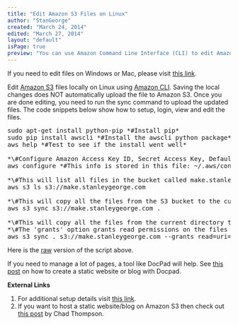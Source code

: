 ```yaml
---
title: "Edit Amazon S3 Files on Linux"
author: "StanGeorge"
created: "March 24, 2014"
edited: "March 27, 2014"
layout: "default"
isPage: true
preview: "You can use Amazon Command Line Interface (CLI) to edit Amazon S3 files locally and  upload them using the sync command. This tool can be installed on Linux and you can use your favourite editor."
---
```

If you need to edit files on Windows or Mac, please visit [this link](edit-amazon-s3-files.html).

Edit [Amazon S3](http://en.wikipedia.org/wiki/Amazon_S3) files locally on Linux using [Amazon CLI](http://aws.amazon.com/cli/). Saving the local changes does NOT automatically upload the file to Amazon S3. Once you are done editing, you need to run the sync command to upload the updated files. The code snippets below show how to setup, login, view and edit the files.

<pre>
sudo apt-get install python-pip *#Install pip*
sudo pip install awscli *#Install the awscli python package*
aws help *#Test to see if the install went well*

*\#Configure Amazon Access Key ID, Secret Access Key, Default region name.*
aws configure *#This info is stored in this file: ~/.aws/config*

*\#This will list all files in the bucket called make.stanleygeorge.com*
aws s3 ls s3://make.stanleygeorge.com

*\#This will copy all the files from the S3 bucket to the current directory*
aws s3 sync s3://make.stanleygeorge.com .

*\#This will copy all the files from the current directory to the S3 bucket.*
*\#The 'grants' option grants read permissions on the files to everyone.*
aws s3 sync . s3://make.stanleygeorge.com --grants read=uri=http://acs.amazonaws.com/groups/global/AllUsers
</pre>
Here is the [raw](https://gist.githubusercontent.com/StanGeorge/9865462/raw/install-amazon-cli.sh) version of the script above.

If you need to manage a lot of pages, a tool like DocPad will help. See [this post](static-website-docpad.html) on how to create a static website or blog with Docpad.

**External Links**
1. For additional setup details visit [this link](http://docs.aws.amazon.com/cli/latest/userguide/using-s3-commands.html).
2. If you want to host a static website/blog on Amazon S3 then check out [this post](http://chadthompson.me/2013/05/06/static-web-hosting-with-amazon-s3/) by Chad Thompson.
